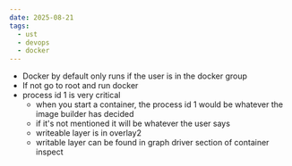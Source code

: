```yaml
---
date: 2025-08-21
tags:
  - ust
  - devops
  - docker
---
```


- Docker by default only runs if the user is in the docker group 
- If not go to root and run docker 
- process id 1 is very critical 
  - when you start a container, the process id 1 would be whatever the image builder has decided 
  - if it's not mentioned it will be whatever the user says
  - writeable layer is in overlay2
  - writable layer can be found in graph driver section of container inspect


